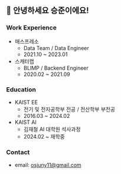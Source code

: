 ## 👋 안녕하세요 승준이에요!

### Work Experience
- 매스프레소
  - Data Team / Data Engineer
  - 2021.10 ~ 2023.01
- 스캐터랩
  - BLIMP / Backend Engineer
  - 2020.02 ~ 2021.09

### Education
- KAIST EE
  - 전기 및 전자공학부 전공 / 전산학부 부전공
  - 2016.03 ~ 2024.02
- KAIST AI
  - 김재철 AI 대학원 석사과정
  - 2024.02 ~ 재학중

### Contact
- email: osjuny11@gmail.com

<!---
sjuuun/sjuuun is a ✨ special ✨ repository because its `README.md` (this file) appears on your GitHub profile.
You can click the Preview link to take a look at your changes.
--->
